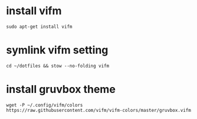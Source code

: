 # install vifm
`sudo apt-get install vifm`

# symlink vifm setting
`cd ~/dotfiles && stow --no-folding vifm`

# install gruvbox theme
```
wget -P ~/.config/vifm/colors https://raw.githubusercontent.com/vifm/vifm-colors/master/gruvbox.vifm

```

